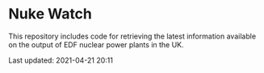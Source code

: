 # Nuke Watch

This repository includes code for retrieving the latest information available on the output of EDF nuclear power plants in the UK.

Last updated: 2021-04-21 20:11